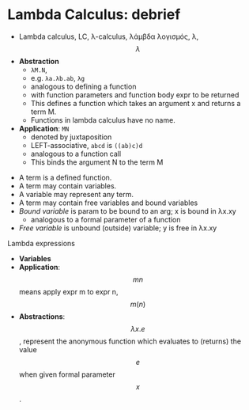 # Lambda Calculus: debrief

* Lambda calculus, LC, λ-calculus, λάμβδα λογισμός, λ, $$\lambda$$
* **Abstraction**
  - `λM.N`, 
  - e.g. `λa.λb.ab`, `λg`
  - analogous to defining a function
  - with function parameters and function body expr to be returned
  - This defines a function which takes an argument x and returns a term M.
  - Functions in lambda calculus have no name.
* **Application**: `MN`
  - denoted by juxtaposition
  - LEFT-associative, `abcd` is `((ab)c)d`
  - analogous to a function call
  - This binds the argument N to the term M
- A term is a defined function.
- A term may contain variables.
- A variable may represent any term.
- A term may contain free variables and bound variables
- *Bound variable* is param to be bound to an arg; x is bound in λx.xy
  - analogous to a formal parameter of a function
- *Free variable* is unbound (outside) variable; y is free in λx.xy

Lambda expressions
- **Variables**
- **Application**: $$mn$$ means apply expr m to expr n, $$m(n)$$
- **Abstractions**: $$\lambda x.e$$, represent the anonymous function which evaluates to (returns) the value $$e$$ when given formal parameter $$x$$.
